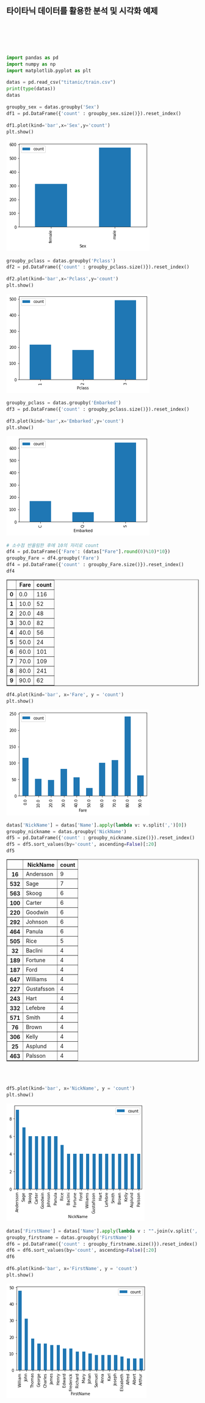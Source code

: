 ## 타이타닉 데이터를 활용한 분석 및 시각화 예제

<br>
<br>
<br>
<br>



```python
import pandas as pd
import numpy as np
import matplotlib.pyplot as plt
```


```python
datas = pd.read_csv("titanic/train.csv")
print(type(datas))
datas
```


```python
groupby_sex = datas.groupby('Sex')
df1 = pd.DataFrame({'count' : groupby_sex.size()}).reset_index()
```


```python
df1.plot(kind='bar',x='Sex',y='count')
plt.show()
```


    
![png](output_3_0.png)
    



```python
groupby_pclass = datas.groupby('Pclass')
df2 = pd.DataFrame({'count' : groupby_pclass.size()}).reset_index()
```


```python
df2.plot(kind='bar',x='Pclass',y='count')
plt.show()
```


    
![png](output_5_0.png)
    



```python
groupby_pclass = datas.groupby('Embarked')
df3 = pd.DataFrame({'count' : groupby_pclass.size()}).reset_index()
```


```python
df3.plot(kind='bar',x='Embarked',y='count')
plt.show()
```


    
![png](output_7_0.png)
    



```python
# 소수점 반올림한 후에 10의 자리로 count
df4 = pd.DataFrame({'Fare': (datas["Fare"].round(0)%10)*10})
groupby_Fare = df4.groupby('Fare')
df4 = pd.DataFrame({'count' : groupby_Fare.size()}).reset_index()
df4
```




<div>
<style scoped>
    .dataframe tbody tr th:only-of-type {
        vertical-align: middle;
    }

    .dataframe tbody tr th {
        vertical-align: top;
    }

    .dataframe thead th {
        text-align: right;
    }
</style>
<table border="1" class="dataframe">
  <thead>
    <tr style="text-align: right;">
      <th></th>
      <th>Fare</th>
      <th>count</th>
    </tr>
  </thead>
  <tbody>
    <tr>
      <th>0</th>
      <td>0.0</td>
      <td>116</td>
    </tr>
    <tr>
      <th>1</th>
      <td>10.0</td>
      <td>52</td>
    </tr>
    <tr>
      <th>2</th>
      <td>20.0</td>
      <td>48</td>
    </tr>
    <tr>
      <th>3</th>
      <td>30.0</td>
      <td>82</td>
    </tr>
    <tr>
      <th>4</th>
      <td>40.0</td>
      <td>56</td>
    </tr>
    <tr>
      <th>5</th>
      <td>50.0</td>
      <td>24</td>
    </tr>
    <tr>
      <th>6</th>
      <td>60.0</td>
      <td>101</td>
    </tr>
    <tr>
      <th>7</th>
      <td>70.0</td>
      <td>109</td>
    </tr>
    <tr>
      <th>8</th>
      <td>80.0</td>
      <td>241</td>
    </tr>
    <tr>
      <th>9</th>
      <td>90.0</td>
      <td>62</td>
    </tr>
  </tbody>
</table>
</div>




```python
df4.plot(kind='bar', x='Fare', y = 'count')
plt.show()
```


    
![png](output_9_0.png)
    



```python
datas['NickName'] = datas['Name'].apply(lambda v: v.split(',')[0])
groupby_nickname = datas.groupby('NickName')
df5 = pd.DataFrame({'count' : groupby_nickname.size()}).reset_index()
df5 = df5.sort_values(by='count', ascending=False)[:20]
df5
```




<div>

<style scoped>
    .dataframe tbody tr th:only-of-type {
        vertical-align: middle;
    }

    .dataframe tbody tr th {
        vertical-align: top;
    }

    .dataframe thead th {
        text-align: right;
    }
</style>

<table border="1" class="dataframe">
  <thead>
    <tr style="text-align: right;">
      <th></th>
      <th>NickName</th>
      <th>count</th>
    </tr>
  </thead>
  <tbody>
    <tr>
      <th>16</th>
      <td>Andersson</td>
      <td>9</td>
    </tr>
    <tr>
      <th>532</th>
      <td>Sage</td>
      <td>7</td>
    </tr>
    <tr>
      <th>563</th>
      <td>Skoog</td>
      <td>6</td>
    </tr>
    <tr>
      <th>100</th>
      <td>Carter</td>
      <td>6</td>
    </tr>
    <tr>
      <th>220</th>
      <td>Goodwin</td>
      <td>6</td>
    </tr>
    <tr>
      <th>292</th>
      <td>Johnson</td>
      <td>6</td>
    </tr>
    <tr>
      <th>464</th>
      <td>Panula</td>
      <td>6</td>
    </tr>
    <tr>
      <th>505</th>
      <td>Rice</td>
      <td>5</td>
    </tr>
    <tr>
      <th>32</th>
      <td>Baclini</td>
      <td>4</td>
    </tr>
    <tr>
      <th>189</th>
      <td>Fortune</td>
      <td>4</td>
    </tr>
    <tr>
      <th>187</th>
      <td>Ford</td>
      <td>4</td>
    </tr>
    <tr>
      <th>647</th>
      <td>Williams</td>
      <td>4</td>
    </tr>
    <tr>
      <th>227</th>
      <td>Gustafsson</td>
      <td>4</td>
    </tr>
    <tr>
      <th>243</th>
      <td>Hart</td>
      <td>4</td>
    </tr>
    <tr>
      <th>332</th>
      <td>Lefebre</td>
      <td>4</td>
    </tr>
    <tr>
      <th>571</th>
      <td>Smith</td>
      <td>4</td>
    </tr>
    <tr>
      <th>76</th>
      <td>Brown</td>
      <td>4</td>
    </tr>
    <tr>
      <th>306</th>
      <td>Kelly</td>
      <td>4</td>
    </tr>
    <tr>
      <th>25</th>
      <td>Asplund</td>
      <td>4</td>
    </tr>
    <tr>
      <th>463</th>
      <td>Palsson</td>
      <td>4</td>
    </tr>
  </tbody>
</table>
</div>

<br>
<br>


```python
df5.plot(kind='bar', x='NickName', y = 'count')
plt.show()
```


    
![png](output_11_0.png)
    

```python
datas['FirstName'] = datas['Name'].apply(lambda v : "".join(v.split(',')[1].split()[1].split('(')).split(')')[0])
groupby_firstname = datas.groupby('FirstName')
df6 = pd.DataFrame({'count' : groupby_firstname.size()}).reset_index()
df6 = df6.sort_values(by='count', ascending=False)[:20]
df6
```

```python
df6.plot(kind='bar', x='FirstName', y = 'count')
plt.show()
```


    
![png](output_13_0.png)
    


